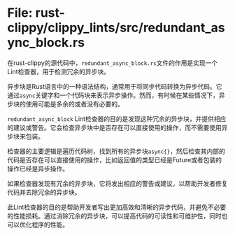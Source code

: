 # File: rust-clippy/clippy_lints/src/redundant_async_block.rs

在rust-clippy的源代码中，`redundant_async_block.rs`文件的作用是实现一个Lint检查器，用于检测冗余的异步块。

异步块是Rust语言中的一种语法结构，通常用于将同步代码转换为异步代码。它通过`async`关键字和一个代码块来表示异步操作。然而，有时候在某些情况下，异步块的使用可能是多余的或者没有必要的。

`redundant_async_block` Lint检查器的目的是发现这种冗余的异步块，并提供相应的建议或警告。它会检查异步块中是否存在可以直接使用的操作，而不需要使用异步块来包装。

检查器的主要逻辑是遍历代码树，找到所有的异步块`async{}`，然后检查其内部的代码是否存在可以直接使用的操作，比如返回值的类型已经是Future或者包装的操作已经是异步操作。

如果检查器发现有冗余的异步块，它将发出相应的警告或建议，以帮助开发者修复代码并去除冗余的异步块。

此Lint检查器的目的是帮助开发者写出更加高效和清晰的异步代码，并避免不必要的性能损耗。通过消除冗余的异步块，可以提高代码的可读性和可维护性，同时也可以优化程序的性能。

